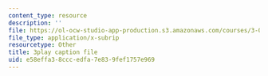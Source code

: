 ```yaml
---
content_type: resource
description: ''
file: https://ol-ocw-studio-app-production.s3.amazonaws.com/courses/3-091sc-introduction-to-solid-state-chemistry-fall-2010/e58effa38cccedfa7e839fef1757e969_FVzaznYPCes.srt
file_type: application/x-subrip
resourcetype: Other
title: 3play caption file
uid: e58effa3-8ccc-edfa-7e83-9fef1757e969
---
```

